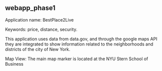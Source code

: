 ## webapp_phase1


Application name: BestPlace2Live

Keywords: price, distance, security.

This application uses data from data.gov, and through the google maps API they are integrated to show information related to the neighborhoods and districts of the city of New York.

Map View:
The main map marker is located at the NYU Stern School of Business